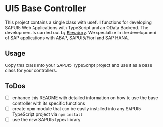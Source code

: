 # UI5 Base Controller
This project contains a single class with usefull functions for developing SAPUI5 Web Applications with TypeScript and an OData Backend.
The development is carried out by [Elevatory](https://www.elevatory.de "Elevatory - Design und Entwicklung von Clean Code Enterprise Applications mit SAP ABAP und Fiori").
We specialize in the development of SAP applications with ABAP, SAPUI5/Fiori and SAP HANA.

## Usage
Copy this class into your SAPUI5 TypeScript project and use it as a base class for your controllers.

## ToDos
- [ ] enhance this README with detailed information on how to use the base controller with its specific functions
- [ ] create npm module that can be easily installed into any SAPUI5 TypeScript project via `npm install`
- [ ] use the new SAPUI5 types library
